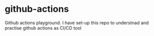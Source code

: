 # github-actions

Github actions playground. I have set-up this repo to understnad and practise github actions as CI/CD tool
